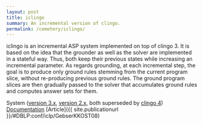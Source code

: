 ```yaml
---
layout: post
title: iclingo
summary: An incremental version of clingo.
permalink: /cemetery/iclingo/
---
```

iclingo is an incremental ASP system implemented on top of clingo 3.
It is based on the idea that the grounder as well as the solver are implemented in a stateful way.
Thus, both keep their previous states while increasing an incremental parameter.
As regards grounding, at each incremental step, the goal is to produce only ground rules stemming from the current program slice, without re-producing previous ground rules.
The ground program slices are then gradually passed to the solver that accumulates ground rules and computes answer sets for them.

System
([version 3.x](https://sourceforge.net/projects/potassco/files/iclingo/),
[version 2.x](https://sourceforge.net/projects/potassco/files/gringo/),
both superseded by  [clingo 4](/clingo/))
[Documentation](https://sourceforge.net/projects/potassco/files/guide/)
[Article]({{ site.publicationurl }}/#DBLP:conf/iclp/GebserKKOST08)
